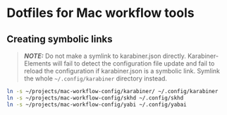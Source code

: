 # Dotfiles for Mac workflow tools
## Creating symbolic links
> **_NOTE:_** Do not make a symlink to karabiner.json directly. Karabiner-Elements will fail to detect the configuration file update and fail to reload the configuration if karabiner.json is a symbolic link. Symlink the whole `~/.config/karabiner` directory instead.
```bash
ln -s ~/projects/mac-workflow-config/karabiner/ ~/.config/karabiner
ln -s ~/projects/mac-workflow-config/skhd ~/.config/skhd
ln -s ~/projects/mac-workflow-config/yabi ~/.config/yabai
```

